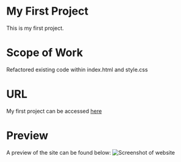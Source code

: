 # My First Project

This is my first project.

# Scope of Work

Refactored existing code within index.html and style.css

# URL

My first project can be accessed [here](https://crystal-coding-time.github.io/Horiseo-Optimization/)

# Preview 

A preview of the site can be found below:
![Screenshot of website](./assets/screenshot-first-project.png "Website Screenshot")